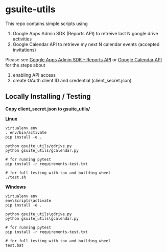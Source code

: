 # gsuite-utils

This repo contains simple scripts using 

1. Google Apps Admin SDK (Reports API) to retreive last N google drive activities
2. Google Calendar API to retrieve my next N calendar events (accepted invitations)

Please see [Google Apps Admin SDK - Reports API](https://developers.google.com/admin-sdk/reports/v1/quickstart/python) 
or [Google Calendar API](https://developers.google.com/google-apps/calendar/quickstart/python) for the steps about 

1. enabling API access
2. create OAuth client ID and credential (client_secret.json)

## Locally Installing / Testing 

**Copy client_secret.json to gsuite_utils/**

**Linux**

    virtualenv env
    . env/bin/activate
    pip install -e .
    
    python gsuite_utils/gdrive.py
    python gsuite_utils/gcalendar.py
    
    # for running pytest
    pip install -r requirements-test.txt
    
    # for full testing with tox and building wheel
    ./test.sh

**Windows**

    virtualenv env
    env\Scripts\activate
    pip install -e .
    
    python gsuite_utils\gdrive.py
    python gsuite_utils\gcalendar.py
    
    # for running pytest
    pip install -r requirements-test.txt
    
    # for full testing with tox and building wheel
    test.bat
